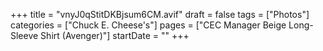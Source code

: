 +++
title = "vnyJ0qStitDKBjsum6CM.avif"
draft = false
tags = ["Photos"]
categories = ["Chuck E. Cheese's"]
pages = ["CEC Manager Beige Long-Sleeve Shirt (Avenger)"]
startDate = ""
+++
